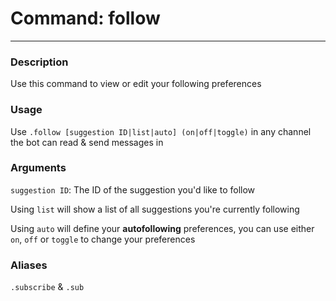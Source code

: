 # Command: follow
---
### Description
Use this command to view or edit your following preferences

### Usage
Use `.follow [suggestion ID|list|auto] (on|off|toggle)` in any channel the bot can read & send messages in

### Arguments
`suggestion ID`: The ID of the suggestion you'd like to follow

Using `list` will show a list of all suggestions you're currently following

Using `auto` will define your **autofollowing** preferences, you can use either `on`, `off` or `toggle` to change your preferences

### Aliases
`.subscribe` & `.sub`

